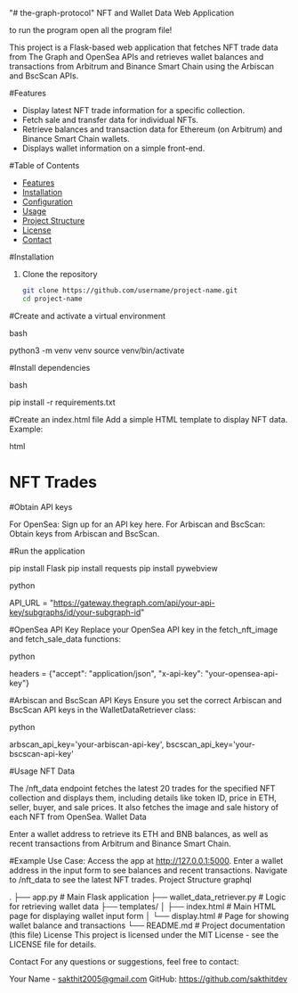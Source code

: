 "# the-graph-protocol"
  NFT and Wallet Data Web Application

to run the program open all the program file!

This project is a Flask-based web application that fetches NFT trade data from The Graph and OpenSea APIs and retrieves wallet balances and transactions from Arbitrum and Binance Smart Chain using the Arbiscan and BscScan APIs.

 #Features
- Display latest NFT trade information for a specific collection.
- Fetch sale and transfer data for individual NFTs.
- Retrieve balances and transaction data for Ethereum (on Arbitrum) and Binance Smart Chain wallets.
- Displays wallet information on a simple front-end.

#Table of Contents
- [Features](#features)
- [Installation](#installation)
- [Configuration](#configuration)
- [Usage](#usage)
- [Project Structure](#project-structure)
- [License](#license)
- [Contact](#contact)

 #Installation

1. Clone the repository
   ```bash
   git clone https://github.com/username/project-name.git
   cd project-name
#Create and activate a virtual environment

bash

python3 -m venv venv
source venv/bin/activate

#Install dependencies

bash

pip install -r requirements.txt

#Create an index.html file Add a simple HTML template to display NFT data. Example:

html

<!DOCTYPE html>
<html>
<head>
    <title>NFT and Wallet Data</title>
</head>
<body>
    <h1>NFT Trades</h1>
    <div id="nft-data"></div>
    <script>
        fetch('/nft_data')
            .then(response => response.json())
            .then(data => {
                document.getElementById('nft-data').innerHTML = JSON.stringify(data, null, 2);
            });
    </script>
</body>
</html>

#Obtain API keys

For OpenSea: Sign up for an API key here.
For Arbiscan and BscScan: Obtain keys from Arbiscan and BscScan.

#Run the application

pip install Flask
pip install requests
pip install pywebview

python

API_URL = "https://gateway.thegraph.com/api/your-api-key/subgraphs/id/your-subgraph-id"

#OpenSea API Key
Replace your OpenSea API key in the fetch_nft_image and fetch_sale_data functions:

python

headers = {"accept": "application/json", "x-api-key": "your-opensea-api-key"}

#Arbiscan and BscScan API Keys
Ensure you set the correct Arbiscan and BscScan API keys in the WalletDataRetriever class:

python

arbscan_api_key='your-arbiscan-api-key',
bscscan_api_key='your-bscscan-api-key'

#Usage
NFT Data

The /nft_data endpoint fetches the latest 20 trades for the specified NFT collection and displays them, including details like token ID, price in ETH, seller, buyer, and sale prices.
It also fetches the image and sale history of each NFT from OpenSea.
Wallet Data

Enter a wallet address to retrieve its ETH and BNB balances, as well as recent transactions from Arbitrum and Binance Smart Chain.

#Example Use Case:
Access the app at http://127.0.0.1:5000.
Enter a wallet address in the input form to see balances and recent transactions.
Navigate to /nft_data to see the latest NFT trades.
Project Structure
graphql

.
├── app.py                      # Main Flask application
├── wallet_data_retriever.py     # Logic for retrieving wallet data
├── templates/
│   ├── index.html               # Main HTML page for displaying wallet input form
│   └── display.html             # Page for showing wallet balance and transactions
└── README.md                    # Project documentation (this file)
License
This project is licensed under the MIT License - see the LICENSE file for details.

Contact
For any questions or suggestions, feel free to contact:

Your Name - sakthit2005@gmail.com
GitHub: https://github.com/sakthitdev



